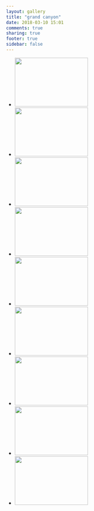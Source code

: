 ```yaml
---
layout: gallery
title: "grand canyon"
date: 2018-03-10 15:01
comments: true
sharing: true
footer: true
sidebar: false
---
```

<div id="wookmark"><ul id="tiles">
<li><a href="https://img.gtww.net/2017/10_Grand_Canyon/7831/grandcanyon-5_426ca69.jpg"><img data-title="" data-description="" src="https://img.gtww.net/2017/10_Grand_Canyon/7831/Resizes/grandcanyon-5_e35b.jpg" height="133" width="200"/></a></li>
<li><a href="https://img.gtww.net/2017/10_Grand_Canyon/7831/grandcanyon-4_8a5523c.jpg"><img data-title="" data-description="" src="https://img.gtww.net/2017/10_Grand_Canyon/7831/Resizes/grandcanyon-4_4369.jpg" height="133" width="200"/></a></li>
<li><a href="https://img.gtww.net/2017/10_Grand_Canyon/7831/grandcanyon-6_9a21ccc.jpg"><img data-title="" data-description="" src="https://img.gtww.net/2017/10_Grand_Canyon/7831/Resizes/grandcanyon-6_b922.jpg" height="133" width="200"/></a></li>
<li><a href="https://img.gtww.net/2017/10_Grand_Canyon/7831/grandcanyon-7_e750205.jpg"><img data-title="" data-description="" src="https://img.gtww.net/2017/10_Grand_Canyon/7831/Resizes/grandcanyon-7_bf3f.jpg" height="133" width="200"/></a></li>
<li><a href="https://img.gtww.net/2017/10_Grand_Canyon/7831/grandcanyon-3_b8eff83.jpg"><img data-title="" data-description="" src="https://img.gtww.net/2017/10_Grand_Canyon/7831/Resizes/grandcanyon-3_bc6f.jpg" height="133" width="200"/></a></li>
<li><a href="https://img.gtww.net/2017/10_Grand_Canyon/7831/grandcanyon-2_2eba36f.jpg"><img data-title="" data-description="" src="https://img.gtww.net/2017/10_Grand_Canyon/7831/Resizes/grandcanyon-2_fe9d.jpg" height="133" width="200"/></a></li>
<li><a href="https://img.gtww.net/2017/10_Grand_Canyon/7831/grandcanyon-1_dc65dd4.jpg"><img data-title="" data-description="" src="https://img.gtww.net/2017/10_Grand_Canyon/7831/Resizes/grandcanyon-1_c0c2.jpg" height="133" width="200"/></a></li>
<li><a href="https://img.gtww.net/2017/10_Grand_Canyon/7831/grandcanyon-9_ffc5487.jpg"><img data-title="" data-description="" src="https://img.gtww.net/2017/10_Grand_Canyon/7831/Resizes/grandcanyon-9_bf0f.jpg" height="133" width="200"/></a></li>
<li><a href="https://img.gtww.net/2017/10_Grand_Canyon/7831/grandcanyon-8_794d3c1.jpg"><img data-title="" data-description="" src="https://img.gtww.net/2017/10_Grand_Canyon/7831/Resizes/grandcanyon-8_bdee.jpg" height="133" width="200"/></a></li>

</ul></div>
